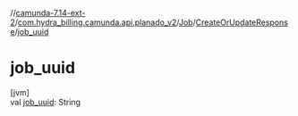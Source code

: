 //[camunda-7.14-ext-2](../../../../index.md)/[com.hydra_billing.camunda.api.planado_v2](../../index.md)/[Job](../index.md)/[CreateOrUpdateResponse](index.md)/[job_uuid](job_uuid.md)

# job_uuid

[jvm]\
val [job_uuid](job_uuid.md): String
